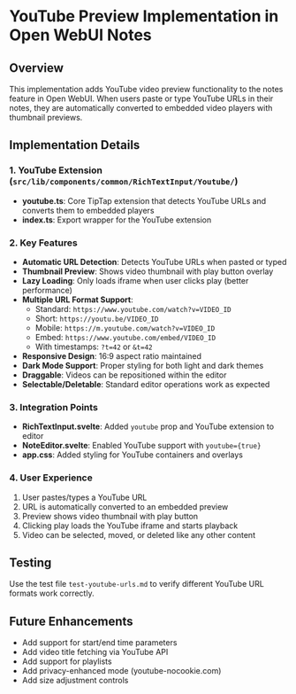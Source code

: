 # YouTube Preview Implementation in Open WebUI Notes

## Overview
This implementation adds YouTube video preview functionality to the notes feature in Open WebUI. When users paste or type YouTube URLs in their notes, they are automatically converted to embedded video players with thumbnail previews.

## Implementation Details

### 1. YouTube Extension (`src/lib/components/common/RichTextInput/Youtube/`)
- **youtube.ts**: Core TipTap extension that detects YouTube URLs and converts them to embedded players
- **index.ts**: Export wrapper for the YouTube extension

### 2. Key Features
- **Automatic URL Detection**: Detects YouTube URLs when pasted or typed
- **Thumbnail Preview**: Shows video thumbnail with play button overlay
- **Lazy Loading**: Only loads iframe when user clicks play (better performance)
- **Multiple URL Format Support**:
  - Standard: `https://www.youtube.com/watch?v=VIDEO_ID`
  - Short: `https://youtu.be/VIDEO_ID`
  - Mobile: `https://m.youtube.com/watch?v=VIDEO_ID`
  - Embed: `https://www.youtube.com/embed/VIDEO_ID`
  - With timestamps: `?t=42` or `&t=42`
- **Responsive Design**: 16:9 aspect ratio maintained
- **Dark Mode Support**: Proper styling for both light and dark themes
- **Draggable**: Videos can be repositioned within the editor
- **Selectable/Deletable**: Standard editor operations work as expected

### 3. Integration Points
- **RichTextInput.svelte**: Added `youtube` prop and YouTube extension to editor
- **NoteEditor.svelte**: Enabled YouTube support with `youtube={true}`
- **app.css**: Added styling for YouTube containers and overlays

### 4. User Experience
1. User pastes/types a YouTube URL
2. URL is automatically converted to an embedded preview
3. Preview shows video thumbnail with play button
4. Clicking play loads the YouTube iframe and starts playback
5. Video can be selected, moved, or deleted like any other content

## Testing
Use the test file `test-youtube-urls.md` to verify different YouTube URL formats work correctly.

## Future Enhancements
- Add support for start/end time parameters
- Add video title fetching via YouTube API
- Add support for playlists
- Add privacy-enhanced mode (youtube-nocookie.com)
- Add size adjustment controls